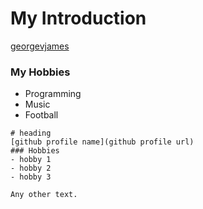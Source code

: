 # My Introduction
[georgevjames](https://github.com/georgevjames)

### My Hobbies
- Programming
- Music
- Football

``` Use this as a template to create your intro page
# heading
[github profile name](github profile url)
### Hobbies
- hobby 1
- hobby 2
- hobby 3

Any other text.

```

